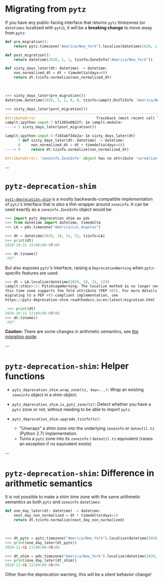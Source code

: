 # Migrating from `pytz`

If you have any public-facing interface that returns `pytz` timezones (or `datetimes` localized with `pytz`), it will be a **breaking change** to move away from `pytz`:

```python
def pre_migration():
    return pytz.timezone("America/New_York").localize(datetime(2020, 1, 1))

def post_migration():
    return datetime(2020, 1, 1, tzinfo=ZoneInfo("America/New_York"))

def sixty_days_later(dt: datetime) -> datetime:
    non_normalized_dt = dt + timedelta(days=60)
    return dt.tzinfo.normalize(non_normalized_dt)
```

<br/>

<!-- Bizarrely, some combination of reveal.js, jekyll-reveal and the
highlighter / markdown processor wants to close tags and normalize them, and I
think this happens *twice*, so &lt;tag> won't work, you need &amplt;tag>,
otherwise <Tag> gets turned into <tag></tag> -->

```python
>>> sixty_days_later(pre_migration())
datetime.datetime(2020, 3, 1, 0, 0, tzinfo=&amplt;DstTzInfo 'America/New_York' EST-1 day, 19:00:00 STD>)

>>> sixty_days_later(post_migration())
---------------------------------------------------------------------------
AttributeError                            Traceback (most recent call last)
&amplt;ipython-input-7-b71365e0022f> in &amplt;module>
----> 1 sixty_days_later(post_migration())

&amplt;ipython-input-5-f165abf34e2a> in sixty_days_later(dt)
      7 def sixty_days_later(dt: datetime) -> datetime:
      8     non_normalized_dt = dt + timedelta(days=60)
----> 9     return dt.tzinfo.normalize(non_normalized_dt)

AttributeError: 'zoneinfo.ZoneInfo' object has no attribute 'normalize'
```

--

# `pytz-deprecation-shim`

[`pytz-deprecation-shim`](https://pytz-deprecation-shim.readthedocs.io/en/latest/) is a mostly backwards-compatible implementation of `pytz`'s interface that is *also* a thin wrapper around `zoneinfo`. It can be used exactly as a `zoneinfo.ZoneInfo` object would be:

```python
>>> import pytz_deprecation_shim as pds
>>> from datetime import datetime, timedelta
>>> LA = pds.timezone("America/Los_Angeles")

>>> dt = datetime(2020, 10, 31, 12, tzinfo=LA)
>>> print(dt)
2020-10-31 12:00:00-07:00

>>> dt.tzname()
'PDT'
```

But also exposes `pytz`'s interface, raising a `DeprecationWarning` when `pytz`-specific features are used:

```python
>>> dt = LA.localize(datetime(2020, 10, 31, 12))
&amplt;stdin>:1: PytzUsageWarning: The localize method is no longer necessary, as
this time zone supports the fold attribute (PEP 495). For more details on
migrating to a PEP 495-compliant implementation, see
https://pytz-deprecation-shim.readthedocs.io/en/latest/migration.html

 >>> print(dt)
2020-10-31 12:00:00-07:00
>>> dt.tzname()
'PDT'
```

**Caution:** There are some changes in arithmetic semantics, see [the migration guide](https://pytz-deprecation-shim.readthedocs.io/en/latest/migration.html).

--

<!-- .slide: data-visibility="hidden" -->

# `pytz-deprecation-shim`: Helper functions

- `pytz_deprecation_shim.wrap_zone(tz, key=...)`: Wrap an existing `zoneinfo` object in a shim object.
    <br/>
- `pytz_deprecation_shim.is_pytz_zone(tz)`: Detect whether you have a `pytz` zone or not, without needing to be able to import `pytz`.
    <br/>
- `pytz_deprecation_shim.upgrade_tzinfo(tz)`:

    -  "Unwraps" a shim zone into the underlying `zoneinfo` or `dateutil.tz` (Python 2.7) implementation.
    - Turns a `pytz` zone into its `zoneinfo` / `dateutil.tz` equivalent (raises an exception if no equivalent exists)

--

<!-- .slide: data-visibility="hidden" -->

# `pytz-deprecation-shim`: Difference in arithmetic semantics

It is not possible to make a shim time zone with the same arithmetic semantics as both `pytz` and `zoneinfo` `datetimes`:

```python
def one_day_later(dt: datetime) -> datetime:
    next_day_non_normalized = dt + timedelta(days=1)
    return dt.tzinfo.normalize(next_day_non_normalized)
```
<br/>

```python
>>> dt_pytz = pytz.timezone("America/New_York").localize(datetime(2020, 10, 31, 12))
>>> print(one_day_later(dt_pytz))
2020-11-01 11:00:00-05:00

>>> dt_shim = pds.timezone("America/New_York").localize(datetime(2020, 10, 31, 12))
>>> print(one_day_later(dt_shim))
2020-11-01 12:00:00-05:00
```

Other than the deprecation warning, this will be a silent behavior change!
